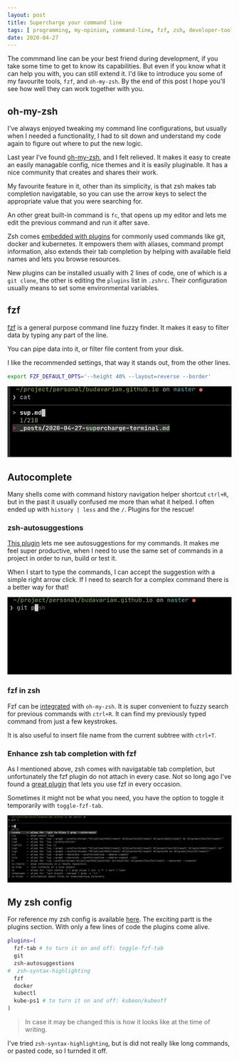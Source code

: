 ```yaml
---
layout: post
title: Supercharge your command line
tags: [ programming, my-opinion, command-line, fzf, zsh, developer-toolbox ]
date: 2020-04-27
---
```


The commmand line can be your best friend during development, if you take some time to get to know its capabilities.
But even if you know what it can help you with, you can still extend it.
I'd like to introduce you some of my favourite tools, `fzf`, and `oh-my-zsh`. By the end of this post I hope you'll see how well they can work together with you.
<!--more-->
## oh-my-zsh

I've always enjoyed tweaking my command line configurations, but usually when I needed a functionality,
I had to sit down and understand my code again to figure out where to put the new logic.

Last year I've found [oh-my-zsh](https://github.com/ohmyzsh/ohmyzsh), and I felt relieved.
It makes it easy to create an easily managable config, nice themes and it is easily pluginable.
It has a nice community that creates and shares their work.

My favourite feature in it, other than its simplicity, is that zsh makes tab completion navigatable, so you can use the arrow keys to select the appropriate value that you were searching for.

An other great built-in command is `fc`, that opens up my editor and lets me edit the previous command and run it after save.

Zsh comes [embedded with plugins](https://github.com/ohmyzsh/ohmyzsh/tree/master/plugins) for commonly used commands like
git, docker and kubernetes.
It empowers them with aliases, command prompt information, also extends their tab completion by
helping with available field names and lets you browse resources.

New plugins can be installed usually with 2 lines of code, one of which is a `git clone`,
the other is editing the `plugins` list in `.zshrc`. Their configuration usually means to set some environmental variables.

## fzf

[fzf](https://github.com/junegunn/fzf) is a general purpose command line fuzzy finder.
It makes it easy to filter data by typing any part of the line.

You can pipe data into it, or filter file content from your disk.

I like the recommended settings, that way it stands out, from the other lines.

```bash
export FZF_DEFAULT_OPTS='--height 40% --layout=reverse --border'
```

![Fzf in action](/images/2020-04-27-supercharge-terminal-fzf.png)

## Autocomplete

Many shells come with command history navigation helper shortcut `ctrl+R`,
but in the past it usually confused me more than what it helped. I often ended up with `history | less` and the `/`.
Plugins for the rescue!

### zsh-autosuggestions

[This plugin](https://github.com/zsh-users/zsh-autosuggestions) lets me see autosuggestions for my commands.
It makes me feel super productive, when I need to use the same set of commands in a project in order to run, build or test it.

When I start to type the commands, I can accept the suggestion with a simple right arrow click.
If I need to search for a complex command there is a better way for that!

![Fzf-autosuggestions in action](/images/2020-04-27-supercharge-terminal-fzf-autosuggestions.png)

### fzf in zsh

Fzf can be [integrated](https://github.com/ohmyzsh/ohmyzsh/tree/master/plugins/fzf) with `oh-my-zsh`.
It is super convenient to fuzzy search for previous commands with `ctrl+R`.
It can find my previously typed command from just a few keystrokes.

It is also useful to insert file name from the current subtree with `ctrl+T`.

### Enhance zsh tab completion with fzf

As I mentioned above, zsh comes with navigatable tab completion, but unfortunately the fzf plugin do not attach in every case.
Not so long ago I've found a [great plugin](https://github.com/Aloxaf/fzf-tab) that lets you use fzf in every occasion.

Sometimes it might not be what you need, you have the option to toggle it temporarily with `toggle-fzf-tab`.

![Fzf-tab in action](/images/2020-04-27-supercharge-terminal-fzf-tab.png)

## My zsh config

For reference my zsh config is available [here](https://github.com/budavariam/dotfiles/blob/master/_mac/zsh/.zshrc).
The exciting partt is the plugins section. With only a few lines of code the plugins come alive.

```bash
plugins=(
  fzf-tab # to turn it on and off: toggle-fzf-tab
  git
  zsh-autosuggestions
#  zsh-syntax-highlighting
  fzf
  docker
  kubectl
  kube-ps1 # to turn it on and off: kubeon/kubeoff
)
```

> In case it may be changed this is how it looks like at the time of writing.


I've tried `zsh-syntax-highlighting`, but is did not really like long commands, or pasted code, so I turnded it off.

